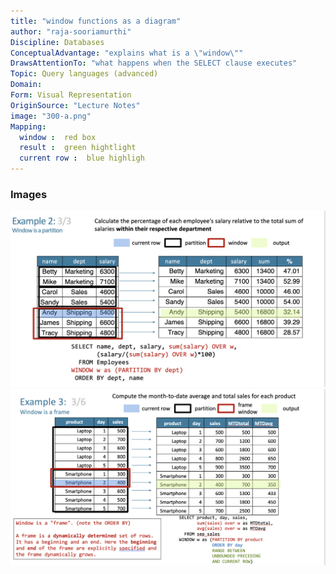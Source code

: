 ```yaml
---
title: "window functions as a diagram"
author: "raja-sooriamurthi"
Discipline: Databases
ConceptualAdvantage: "explains what is a \"window\""
DrawsAttentionTo: "what happens when the SELECT clause executes"
Topic: Query languages (advanced)
Domain: 
Form: Visual Representation
OriginSource: "Lecture Notes"
image: "300-a.png"
Mapping:
  window :  red box
  result :  green hightlight
  current row :  blue highligh
---
```

### Images
<img src="/assets/images/nm/300-b.png" class="ui fluid bordered image">
<img src="/assets/images/nm/300-c.png" class="ui fluid bordered image">
